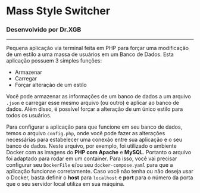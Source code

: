 # Mass Style Switcher

### Desenvolvido por Dr.XGB

<hr />

Pequena aplicação via terminal feita em PHP para forçar uma modificação de um estilo a uma massa de usuários em um Banco de Dados. Esta aplicação possuem 3 simples funções:

-   Armazenar
-   Carregar
-   Forçar alteração de um estilo

Você pode armazenar as informações de um banco de dados a um arquivo `.json` e carregar esse mesmo arquivo (ou outro) e aplicar ao banco de dados. Além disso, é possível forçar a alteração de um único estilo para todos os usuários.

Para configurar a aplicação para que funcione em seu banco de dados, temos o arquivo `config.php`, onde você pode fazer as alterações necessárias para estabelecer uma conexão entre sua aplicação e o seu banco de dados. Neste arquivo, por exemplo, foi utilizado o ambiente Docker com as imagens do **PHP com Apache** e **MySQL**. Portanto o arquivo foi adaptado para rodar em um container. Para isso, você vai precisar configurar seu `DockerFile` e/ou seu `docker-compose.yaml` para que a aplicação funcionae corretamente.
Caso você não tenha ou não deseja usar o Docker, basta definir o **host** para `localhost` e **port** para o número da porta que o seu servidor local utiliza em sua máquina.
